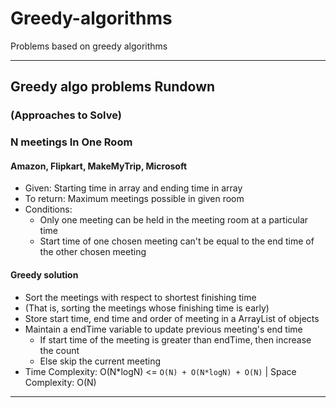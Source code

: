 # Greedy-algorithms 

Problems based on greedy algorithms


---


## Greedy algo problems Rundown
### (Approaches to Solve)

### N meetings In One Room
####  Amazon, Flipkart, MakeMyTrip, Microsoft 

- Given: Starting time in array and ending time in array 
- To return: Maximum meetings possible in given room 
- Conditions:
	- Only one meeting can be held in the meeting room at a particular time
	- Start time of one chosen meeting can't be equal to the end time of the other chosen meeting


#### Greedy solution

- Sort the meetings with respect to shortest finishing time
- (That is, sorting the meetings whose finishing time is early)
- Store start time, end time and order of meeting in a ArrayList of objects
- Maintain a endTime variable to update previous meeting's end time
	- If start time of the meeting is greater than endTime, then increase the count
	- Else skip the current meeting
- Time Complexity: O(N*logN) <= `O(N) + O(N*logN) + O(N)` | Space Complexity: O(N)


---
